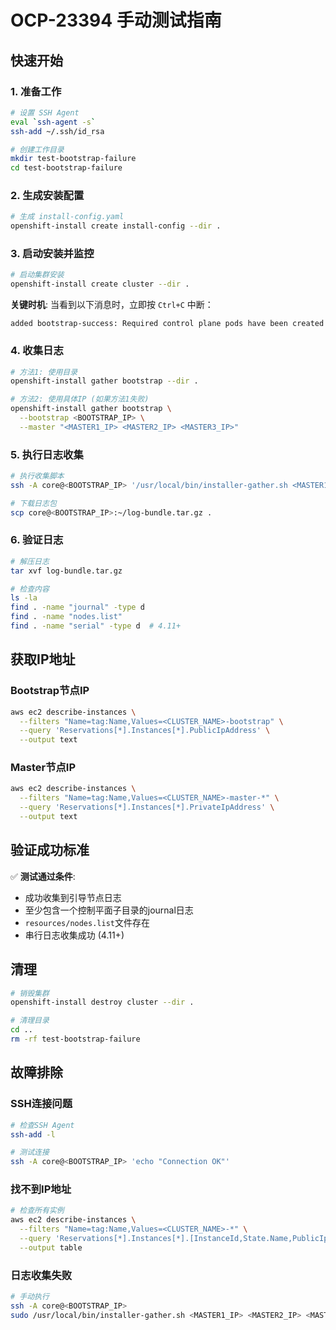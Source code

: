 # OCP-23394 手动测试指南

## 快速开始

### 1. 准备工作
```bash
# 设置 SSH Agent
eval `ssh-agent -s`
ssh-add ~/.ssh/id_rsa

# 创建工作目录
mkdir test-bootstrap-failure
cd test-bootstrap-failure
```

### 2. 生成安装配置
```bash
# 生成 install-config.yaml
openshift-install create install-config --dir .
```

### 3. 启动安装并监控
```bash
# 启动集群安装
openshift-install create cluster --dir .
```

**关键时机**: 当看到以下消息时，立即按 `Ctrl+C` 中断：
```
added bootstrap-success: Required control plane pods have been created
```

### 4. 收集日志
```bash
# 方法1: 使用目录
openshift-install gather bootstrap --dir .

# 方法2: 使用具体IP (如果方法1失败)
openshift-install gather bootstrap \
  --bootstrap <BOOTSTRAP_IP> \
  --master "<MASTER1_IP> <MASTER2_IP> <MASTER3_IP>"
```

### 5. 执行日志收集
```bash
# 执行收集脚本
ssh -A core@<BOOTSTRAP_IP> '/usr/local/bin/installer-gather.sh <MASTER1_IP> <MASTER2_IP> <MASTER3_IP>'

# 下载日志包
scp core@<BOOTSTRAP_IP>:~/log-bundle.tar.gz .
```

### 6. 验证日志
```bash
# 解压日志
tar xvf log-bundle.tar.gz

# 检查内容
ls -la
find . -name "journal" -type d
find . -name "nodes.list"
find . -name "serial" -type d  # 4.11+
```

## 获取IP地址

### Bootstrap节点IP
```bash
aws ec2 describe-instances \
  --filters "Name=tag:Name,Values=<CLUSTER_NAME>-bootstrap" \
  --query 'Reservations[*].Instances[*].PublicIpAddress' \
  --output text
```

### Master节点IP
```bash
aws ec2 describe-instances \
  --filters "Name=tag:Name,Values=<CLUSTER_NAME>-master-*" \
  --query 'Reservations[*].Instances[*].PrivateIpAddress' \
  --output text
```

## 验证成功标准

✅ **测试通过条件**:
- 成功收集到引导节点日志
- 至少包含一个控制平面子目录的journal日志
- `resources/nodes.list`文件存在
- 串行日志收集成功 (4.11+)

## 清理
```bash
# 销毁集群
openshift-install destroy cluster --dir .

# 清理目录
cd ..
rm -rf test-bootstrap-failure
```

## 故障排除

### SSH连接问题
```bash
# 检查SSH Agent
ssh-add -l

# 测试连接
ssh -A core@<BOOTSTRAP_IP> 'echo "Connection OK"'
```

### 找不到IP地址
```bash
# 检查所有实例
aws ec2 describe-instances \
  --filters "Name=tag:Name,Values=<CLUSTER_NAME>-*" \
  --query 'Reservations[*].Instances[*].[InstanceId,State.Name,PublicIpAddress,PrivateIpAddress]' \
  --output table
```

### 日志收集失败
```bash
# 手动执行
ssh -A core@<BOOTSTRAP_IP>
sudo /usr/local/bin/installer-gather.sh <MASTER1_IP> <MASTER2_IP> <MASTER3_IP>
```
